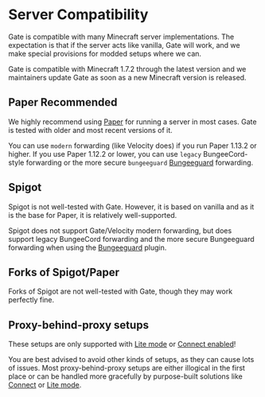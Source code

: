 # Server Compatibility

Gate is compatible with many Minecraft server implementations.
The expectation is that if the server acts like vanilla, Gate will work,
and we make special provisions for modded setups where we can.

Gate is compatible with Minecraft 1.7.2 through the latest version
and we maintainers update Gate as soon as a new Minecraft version is released.

## Paper <VPBadge>Recommended</VPBadge>

We highly recommend using [Paper](https://papermc.io/) for running a server in most cases.
Gate is tested with older and most recent versions of it.

You can use `modern` forwarding (like Velocity does) if you run Paper
1.13.2 or higher. If you use Paper 1.12.2 or lower, you can use `legacy` BungeeCord-style forwarding or the more secure `bungeeguard` [Bungeeguard](https://www.spigotmc.org/resources/bungeeguard.79601/) forwarding.

## Spigot

Spigot is not well-tested with Gate.
However, it is based on vanilla and as it is the base for Paper, it is relatively well-supported.

Spigot does not support Gate/Velocity modern forwarding, but does support legacy BungeeCord forwarding and the more secure Bungeeguard forwarding when using the [Bungeeguard](https://www.spigotmc.org/resources/bungeeguard.79601/) plugin.

## Forks of Spigot/Paper

Forks of Spigot are not well-tested with Gate, though they may work perfectly fine.

## Proxy-behind-proxy setups

These setups are only supported with [Lite mode](lite#proxy-behind-proxy) or [Connect enabled](connect)!

You are best advised to avoid other kinds of setups, as they can cause lots of issues.
Most proxy-behind-proxy setups are either illogical in the first place or can be handled more
gracefully by purpose-built solutions like [Connect](https://connect.minekube.com/) or [Lite mode](lite).

